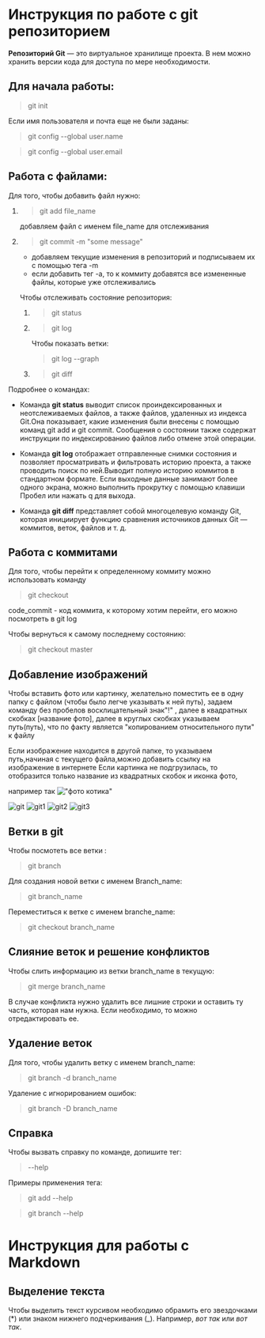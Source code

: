 # Инструкция по работе с git репозиторием

**Репозиторий Git** — это виртуальное хранилище проекта. В нем можно хранить версии кода для доступа по мере необходимости.

## Для начала работы:
> git init

Если имя пользователя и почта еще не были заданы:

> git config --global user.name

> git config --global user.email

## Работа с файлами:
Для того, чтобы добавить файл нужно:
1. > git add file_name

    добавляем файл с именем file_name для отслеживания

2. > git commit -m "some message"

   * добавляем текущие изменения в репозиторий и подписываем их с помощью тега -m
   * если добавить тег -а, то к коммиту добавятся все измененные файлы, которые уже отслеживались

    Чтобы отслеживать состояние репозитория:
    1. > git status
    2. > git log

        Чтобы показать ветки:
        > git log --graph

    3. > git diff

Подробнее о командах:

* Команда **git status** выводит список проиндексированных и неотслеживаемых файлов, а также файлов, удаленных из индекса Git.Она показывает, какие изменения были внесены с помощью команд git add и git commit. Сообщения о состоянии также содержат инструкции по индексированию файлов либо отмене этой операции.

* Команда **git log** отображает отправленные снимки состояния и позволяет просматривать и фильтровать историю проекта, а также проводить поиск по ней.Выводит полную историю коммитов в стандартном формате. Если выходные данные занимают более одного экрана, можно выполнить прокрутку с помощью клавиши Пробел или нажать q для выхода.

* Команда **git diff** представляет собой многоцелевую команду Git, которая инициирует функцию сравнения источников данных Git — коммитов, веток, файлов и т. д. 

## Работа с коммитами
Для того, чтобы перейти к определенному коммиту можно использовать команду 
> git checkout 

code_commit - код коммита, к которому хотим перейти, его можно посмотреть в git log

Чтобы вернуться к самому последнему состоянию:
> git checkout master

## Добавление изображений
Чтобы вставить фото или картинку, желательно поместить ее в одну папку с файлом (чтобы было легче указывать к ней путь), 
задаем команду без пробелов восклицательный знак"!" , далее в квадратных скобках [название фото], далее в круглых скобках указываем путь(путь), что по факту является "копированием относительного пути" к файлу

Если изображение находится в другой папке, то указываем путь,начиная с текущего файла,можно добавить ссылку на изображение в интернете
Если картинка не подгрузилась, то отобразится только название из квадратных скобок и иконка фото, 

например так !["фото котика"](file/nfjfj)


![git](photo_2022-01-14_15-03-41.jpg)
![git1](photo_2022-01-14_15-03-40.jpg)
![git2](photo_2022-01-14_15-03-42.jpg)
![git3](photo_2022-01-14_15-03-43.jpg)


## Ветки в git

Чтобы посмотеть все ветки :
> git branch

Для создания новой ветки с именем Branch_name:
> git branch_name

Переместиться к ветке с именем branche_name:
> git checkout branch_name

## Слияние веток и решение конфликтов

Чтобы слить информацию из ветки branch_name в текущую:
> git merge branch_name


В случае конфликта нужно удалить все лишние строки и оставить ту часть, которая нам нужна. Если необходимо, то можно отредактировать ее.

## Удаление веток

Для того, чтобы удалить ветку с именем branch_name:
> git branch -d branch_name

Удаление с игнорированием ошибок:
> git branch -D branch_name

## Справка

Чтобы вызвать справку по команде, допишите тег:
> --help

Примеры применения тега:

 > git add --help

 > git branch --help

# Инструкция для работы с Markdown

## Выделение текста

Чтобы выделить текст курсивом необходимо обрамить его звездочками (*) или знаком нижнего подчеркивания (_). Например, *вот так* или _вот так_.


